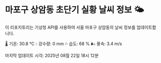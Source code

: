 
# 마포구 상암동 초단기 실황 날씨 정보 🌤️

이 리포지토리는 기상청 API를 사용하여 서울 마포구 상암동의 날씨 정보를 업데이트합니다. 

🌡️ 기온: 30.8 ℃
💧 강수량: 0 mm
💦 습도: 68 %
🌬️ 풍속: 3.4 m/s

마지막 업데이트 시각: 2025년 08월 22일 18시 12분    
